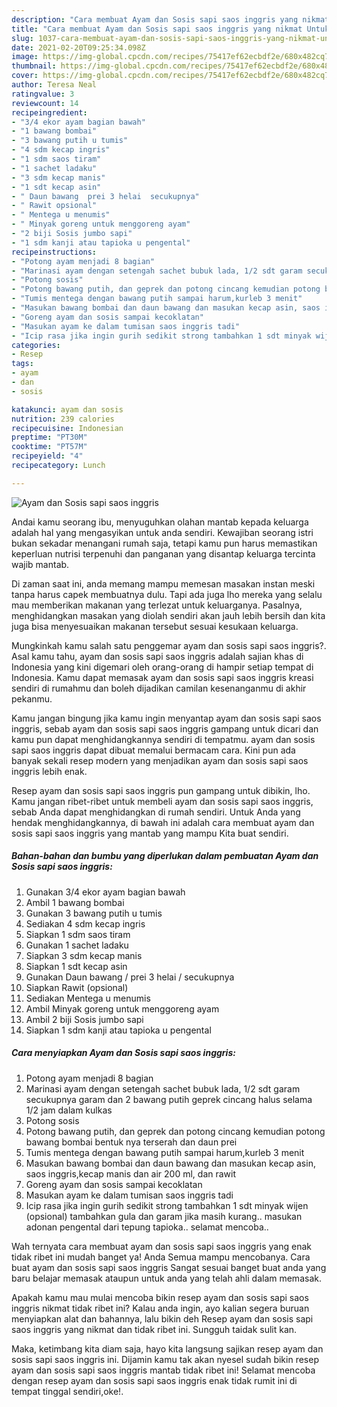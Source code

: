 ```yaml
---
description: "Cara membuat Ayam dan Sosis sapi saos inggris yang nikmat Untuk Jualan"
title: "Cara membuat Ayam dan Sosis sapi saos inggris yang nikmat Untuk Jualan"
slug: 1037-cara-membuat-ayam-dan-sosis-sapi-saos-inggris-yang-nikmat-untuk-jualan
date: 2021-02-20T09:25:34.098Z
image: https://img-global.cpcdn.com/recipes/75417ef62ecbdf2e/680x482cq70/ayam-dan-sosis-sapi-saos-inggris-foto-resep-utama.jpg
thumbnail: https://img-global.cpcdn.com/recipes/75417ef62ecbdf2e/680x482cq70/ayam-dan-sosis-sapi-saos-inggris-foto-resep-utama.jpg
cover: https://img-global.cpcdn.com/recipes/75417ef62ecbdf2e/680x482cq70/ayam-dan-sosis-sapi-saos-inggris-foto-resep-utama.jpg
author: Teresa Neal
ratingvalue: 3
reviewcount: 14
recipeingredient:
- "3/4 ekor ayam bagian bawah"
- "1 bawang bombai"
- "3 bawang putih u tumis"
- "4 sdm kecap ingris"
- "1 sdm saos tiram"
- "1 sachet ladaku"
- "3 sdm kecap manis"
- "1 sdt kecap asin"
- " Daun bawang  prei 3 helai  secukupnya"
- " Rawit opsional"
- " Mentega u menumis"
- " Minyak goreng untuk menggoreng ayam"
- "2 biji Sosis jumbo sapi"
- "1 sdm kanji atau tapioka u pengental"
recipeinstructions:
- "Potong ayam menjadi 8 bagian"
- "Marinasi ayam dengan setengah sachet bubuk lada, 1/2 sdt garam secukupnya garam dan 2 bawang putih geprek cincang halus selama 1/2 jam dalam kulkas"
- "Potong sosis"
- "Potong bawang putih, dan geprek dan potong cincang kemudian potong bawang bombai bentuk nya terserah dan daun prei"
- "Tumis mentega dengan bawang putih sampai harum,kurleb 3 menit"
- "Masukan bawang bombai dan daun bawang dan masukan kecap asin, saos inggris,kecap manis dan air 200 ml, dan rawit"
- "Goreng ayam dan sosis sampai kecoklatan"
- "Masukan ayam ke dalam tumisan saos inggris tadi"
- "Icip rasa jika ingin gurih sedikit strong tambahkan 1 sdt minyak wijen (opsional) tambahkan gula dan garam jika masih kurang.. masukan adonan pengental dari tepung tapioka.. selamat mencoba.."
categories:
- Resep
tags:
- ayam
- dan
- sosis

katakunci: ayam dan sosis 
nutrition: 239 calories
recipecuisine: Indonesian
preptime: "PT30M"
cooktime: "PT57M"
recipeyield: "4"
recipecategory: Lunch

---
```



![Ayam dan Sosis sapi saos inggris](https://img-global.cpcdn.com/recipes/75417ef62ecbdf2e/680x482cq70/ayam-dan-sosis-sapi-saos-inggris-foto-resep-utama.jpg)

Andai kamu seorang ibu, menyuguhkan olahan mantab kepada keluarga adalah hal yang mengasyikan untuk anda sendiri. Kewajiban seorang istri bukan sekadar menangani rumah saja, tetapi kamu pun harus memastikan keperluan nutrisi terpenuhi dan panganan yang disantap keluarga tercinta wajib mantab.

Di zaman  saat ini, anda memang mampu memesan masakan instan meski tanpa harus capek membuatnya dulu. Tapi ada juga lho mereka yang selalu mau memberikan makanan yang terlezat untuk keluarganya. Pasalnya, menghidangkan masakan yang diolah sendiri akan jauh lebih bersih dan kita juga bisa menyesuaikan makanan tersebut sesuai kesukaan keluarga. 



Mungkinkah kamu salah satu penggemar ayam dan sosis sapi saos inggris?. Asal kamu tahu, ayam dan sosis sapi saos inggris adalah sajian khas di Indonesia yang kini digemari oleh orang-orang di hampir setiap tempat di Indonesia. Kamu dapat memasak ayam dan sosis sapi saos inggris kreasi sendiri di rumahmu dan boleh dijadikan camilan kesenanganmu di akhir pekanmu.

Kamu jangan bingung jika kamu ingin menyantap ayam dan sosis sapi saos inggris, sebab ayam dan sosis sapi saos inggris gampang untuk dicari dan kamu pun dapat menghidangkannya sendiri di tempatmu. ayam dan sosis sapi saos inggris dapat dibuat memalui bermacam cara. Kini pun ada banyak sekali resep modern yang menjadikan ayam dan sosis sapi saos inggris lebih enak.

Resep ayam dan sosis sapi saos inggris pun gampang untuk dibikin, lho. Kamu jangan ribet-ribet untuk membeli ayam dan sosis sapi saos inggris, sebab Anda dapat menghidangkan di rumah sendiri. Untuk Anda yang hendak menghidangkannya, di bawah ini adalah cara membuat ayam dan sosis sapi saos inggris yang mantab yang mampu Kita buat sendiri.

<!--inarticleads1-->

##### Bahan-bahan dan bumbu yang diperlukan dalam pembuatan Ayam dan Sosis sapi saos inggris:

1. Gunakan 3/4 ekor ayam bagian bawah
1. Ambil 1 bawang bombai
1. Gunakan 3 bawang putih u tumis
1. Sediakan 4 sdm kecap ingris
1. Siapkan 1 sdm saos tiram
1. Gunakan 1 sachet ladaku
1. Siapkan 3 sdm kecap manis
1. Siapkan 1 sdt kecap asin
1. Gunakan  Daun bawang / prei 3 helai / secukupnya
1. Siapkan  Rawit (opsional)
1. Sediakan  Mentega u menumis
1. Ambil  Minyak goreng untuk menggoreng ayam
1. Ambil 2 biji Sosis jumbo sapi
1. Siapkan 1 sdm kanji atau tapioka u pengental




<!--inarticleads2-->

##### Cara menyiapkan Ayam dan Sosis sapi saos inggris:

1. Potong ayam menjadi 8 bagian
1. Marinasi ayam dengan setengah sachet bubuk lada, 1/2 sdt garam secukupnya garam dan 2 bawang putih geprek cincang halus selama 1/2 jam dalam kulkas
1. Potong sosis
1. Potong bawang putih, dan geprek dan potong cincang kemudian potong bawang bombai bentuk nya terserah dan daun prei
1. Tumis mentega dengan bawang putih sampai harum,kurleb 3 menit
1. Masukan bawang bombai dan daun bawang dan masukan kecap asin, saos inggris,kecap manis dan air 200 ml, dan rawit
1. Goreng ayam dan sosis sampai kecoklatan
1. Masukan ayam ke dalam tumisan saos inggris tadi
1. Icip rasa jika ingin gurih sedikit strong tambahkan 1 sdt minyak wijen (opsional) tambahkan gula dan garam jika masih kurang.. masukan adonan pengental dari tepung tapioka.. selamat mencoba..




Wah ternyata cara membuat ayam dan sosis sapi saos inggris yang enak tidak ribet ini mudah banget ya! Anda Semua mampu mencobanya. Cara buat ayam dan sosis sapi saos inggris Sangat sesuai banget buat anda yang baru belajar memasak ataupun untuk anda yang telah ahli dalam memasak.

Apakah kamu mau mulai mencoba bikin resep ayam dan sosis sapi saos inggris nikmat tidak ribet ini? Kalau anda ingin, ayo kalian segera buruan menyiapkan alat dan bahannya, lalu bikin deh Resep ayam dan sosis sapi saos inggris yang nikmat dan tidak ribet ini. Sungguh taidak sulit kan. 

Maka, ketimbang kita diam saja, hayo kita langsung sajikan resep ayam dan sosis sapi saos inggris ini. Dijamin kamu tak akan nyesel sudah bikin resep ayam dan sosis sapi saos inggris mantab tidak ribet ini! Selamat mencoba dengan resep ayam dan sosis sapi saos inggris enak tidak rumit ini di tempat tinggal sendiri,oke!.

